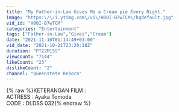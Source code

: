```yaml
---
title: "My Father-in-Law Gives Me a Cream pie Every Night."
image: "https:\/\/i.ytimg.com\/vi\/H00I-B7wTCM\/hqdefault.jpg"
vid_id: "H00I-B7wTCM"
categories: "Entertainment"
tags: ["Father-in-Law","Gives","Cream"]
date: "2021-11-10T01:14:49+03:00"
vid_date: "2021-10-21T23:20:18Z"
duration: "PT22M15S"
viewcount: "7144"
likeCount: "23"
dislikeCount: "2"
channel: "Queenstete Reborn"
---
```

{% raw %}KETERANGAN FILM :<br />ACTRESS : Ayaka Tomoda<br />CODE : DLDSS 032{% endraw %}
